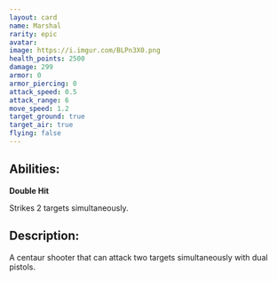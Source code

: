 ```yaml
---
layout: card
name: Marshal
rarity: epic
avatar: 
image: https://i.imgur.com/BLPn3X0.png
health_points: 2500
damage: 299
armor: 0
armor_piercing: 0
attack_speed: 0.5
attack_range: 6
move_speed: 1.2
target_ground: true
target_air: true
flying: false
---
```


## Abilities:

**Double Hit**

Strikes 2 targets simultaneously.

## Description:

A centaur shooter that can attack two targets simultaneously with dual pistols.
